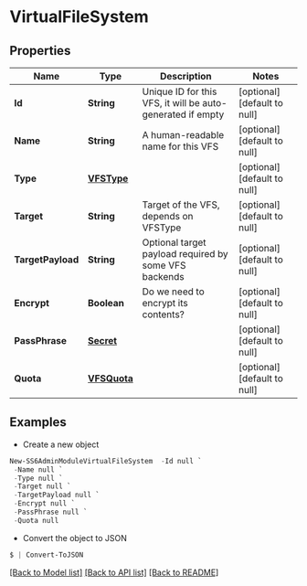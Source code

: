 # VirtualFileSystem
## Properties

Name | Type | Description | Notes
------------ | ------------- | ------------- | -------------
**Id** | **String** | Unique ID for this VFS, it will be auto-generated if empty | [optional] [default to null]
**Name** | **String** | A human-readable name for this VFS | [optional] [default to null]
**Type** | [**VFSType**](VFSType.md) |  | [optional] [default to null]
**Target** | **String** | Target of the VFS, depends on VFSType | [optional] [default to null]
**TargetPayload** | **String** | Optional target payload required by some VFS backends | [optional] [default to null]
**Encrypt** | **Boolean** | Do we need to encrypt its contents? | [optional] [default to null]
**PassPhrase** | [**Secret**](Secret.md) |  | [optional] [default to null]
**Quota** | [**VFSQuota**](VFSQuota.md) |  | [optional] [default to null]

## Examples

- Create a new object
```powershell
New-SS6AdminModuleVirtualFileSystem  -Id null `
 -Name null `
 -Type null `
 -Target null `
 -TargetPayload null `
 -Encrypt null `
 -PassPhrase null `
 -Quota null
```

- Convert the object to JSON
```powershell
$ | Convert-ToJSON
```


[[Back to Model list]](../README.md#documentation-for-models) [[Back to API list]](../README.md#documentation-for-api-endpoints) [[Back to README]](../README.md)

